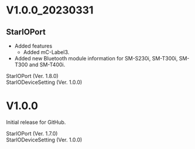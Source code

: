 # V1.0.0_20230331

## StarIOPort
- Added features
  * Added mC-Label3.
- Added new Bluetooth module information for SM-S230i, SM-T300i, SM-T300 and SM-T400i.

StarIOPort (Ver. 1.8.0)  
StarIODeviceSetting (Ver. 1.0.0)


# V1.0.0

Initial release for GitHub.

StarIOPort (Ver. 1.7.0)  
StarIODeviceSetting (Ver. 1.0.0)
